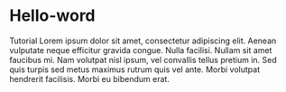 # Hello-word
Tutorial
Lorem ipsum dolor sit amet, consectetur adipiscing elit. Aenean vulputate neque efficitur gravida congue. Nulla facilisi. Nullam sit amet faucibus mi. Nam volutpat nisl ipsum, vel convallis tellus pretium in. Sed quis turpis sed metus maximus rutrum quis vel ante. Morbi volutpat hendrerit facilisis. Morbi eu bibendum erat.
